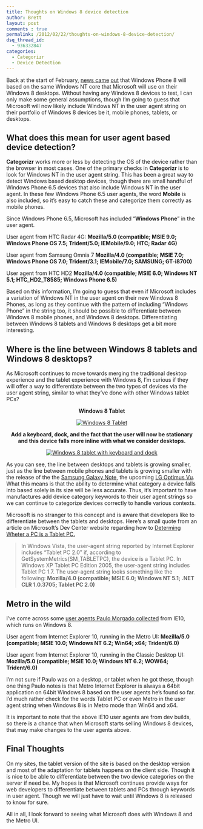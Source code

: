 ```yaml
---
title: Thoughts on Windows 8 device detection
author: Brett
layout: post
comments : true
permalink: /2012/02/22/thoughts-on-windows-8-device-detection/
dsq_thread_id:
  - 936332847
categories:
  - Categorizr
  - Device Detection
---
```

Back at the start of February, [news came][2] [out][3] that Windows Phone 8 will based on the same Windows NT core that Microsoft will use on their Windows 8 desktops. Without having any Windows 8 devices to test, I can only make some general assumptions, though I’m going to guess that Microsoft will now likely include Windows NT in the user agent string on their portfolio of Windows 8 devices be it, mobile phones, tablets, or desktops.

<h2 dir="ltr">
  What does this mean for user agent based device detection?
</h2>

**Categorizr** works more or less by detecting the OS of the device rather than the browser in most cases. One of the primary checks in **Categorizr** is to look for Windows NT in the user agent string. This has been a great way to detect Windows based desktop devices, though there are small handful of Windows Phone 6.5 devices that also include Windows NT in the user agent. In these few Windows Phone 6.5 user agents, the word **Mobile** is also included, so it’s easy to catch these and categorize them correctly as mobile phones.

Since Windows Phone 6.5, Microsoft has included “**Windows Phone**” in the user agent.

User agent from HTC Radar 4G:
**Mozilla/5.0 (compatible; MSIE 9.0; Windows Phone OS 7.5; Trident/5.0; IEMobile/9.0; HTC; Radar 4G)**

User agent from Samsung Omnia 7
**Mozilla/4.0 (compatible; MSIE 7.0; Windows Phone OS 7.0; Trident/3.1; IEMobile/7.0; SAMSUNG; GT-i8700)**

User agent from HTC HD2
**Mozilla/4.0 (compatible; MSIE 6.0; Windows NT 5.1; HTC\_HD2\_T8585; Windows Phone 6.5)**

Based on this information, I’m going to guess that even if Microsoft includes a variation of Windows NT in the user agent on their new Windows 8 Phones, as long as they continue with the pattern of including “Windows Phone” in the string too, it should be possible to differentiate between Windows 8 mobile phones, and Windows 8 desktops. Differentiating between Windows 8 tablets and Windows 8 desktops get a bit more interesting.

<h2 dir="ltr">
  Where is the line between Windows 8 tablets and Windows 8 desktops?
</h2>

As Microsoft continues to move towards merging the traditional desktop experience and the tablet experience with Windows 8, I’m curious if they will offer a way to differentiate between the two types of devices via the user agent string, similar to what they&#8217;ve done with other Windows tablet PCs?

<p style="text-align: center;">
  <strong>Windows 8 Tablet</strong>
</p>

<p style="text-align: center;">
  <a href="http://www.brettjankord.com/wp-content/uploads/2012/02/windows-8-tablet.jpg"><img class=" wp-image-294 aligncenter responsive-img" title="windows-8-tablet" src="http://www.brettjankord.com/wp-content/uploads/2012/02/windows-8-tablet.jpg" alt="Windows 8 Tablet" /></a>
</p>

<p style="text-align: center;">
  <strong>Add a keyboard, dock, and the fact that the user will now be stationary and this device falls more inline with what we consider desktops.</strong>
</p>

<p style="text-align: center;">
  <a href="http://www.brettjankord.com/wp-content/uploads/2012/02/tablet-desktop.jpg"><img class=" wp-image-295   aligncenter  responsive-img" title="tablet-desktop" src="http://www.brettjankord.com/wp-content/uploads/2012/02/tablet-desktop.jpg" alt="Windows 8 tablet with keyboard and dock" /></a>
</p>

As you can see, the line between desktops and tablets is growing smaller, just as the line between mobile phones and tablets is growing smaller with the release of the the <a href="http://androidandme.com/2012/01/devices/hands-on-with-the-att-samsung-galaxy-note/" target="_blank">Samsung Galaxy Note</a>, the upcoming <a title="View details on LG Optimus Vu" href="http://www.androidcentral.com/lg-optimus-vu" target="_blank">LG Optimus Vu</a>. What this means is that the ability to determine what category a device falls into based solely in its size will be less accurate. Thus, it&#8217;s important to have manufactures add device category keywords to their user agent strings so we can continue to categorize devices correctly to handle various contexts.

Microsoft is no stranger to this concept and is aware that developers like to differentiate between the tablets and desktops. Here’s a small quote from an article on Microsoft&#8217;s Dev Center website regarding how to [Determing Wheter a PC is a Tablet PC.][4]

> In Windows Vista, the user-agent string reported by Internet Explorer includes &#8220;Tablet PC 2.0&#8243; if, according to GetSystemMetrics(SM_TABLETPC), the device is a Tablet PC.
> In Windows XP Tablet PC Edition 2005, the user-agent string includes Tablet PC 1.7. The user-agent string looks something like the following:
> **Mozilla/4.0 (compatible; MSIE 6.0; Windows NT 5.1; .NET CLR 1.0.3705; Tablet PC 2.0)**

<h2 dir="ltr">
  Metro in the wild
</h2>

I’ve come across some [user agents Paulo Morgado collected][5] from IE10, which runs on Windows 8.

User agent from Internet Explorer 10, running in the Metro UI:
**Mozilla/5.0 (compatible; MSIE 10.0; Windows NT 6.2; Win64; x64; Trident/6.0)**

User agent from Internet Explorer 10, running in the Classic Desktop UI:
**Mozilla/5.0 (compatible; MSIE 10.0; Windows NT 6.2; WOW64; Trident/6.0)**

I’m not sure if Paulo was on a desktop, or tablet when he got these, though one thing Paulo notes is that Metro Internet Explorer is always a 64bit application on 64bit Windows 8 based on the user agents he’s found so far. I’d much rather check for the words Tablet PC or even Metro in the user agent string when Windows 8 is in Metro mode than Win64 and x64.

It is important to note that the above IE10 user agents are from dev builds, so there is a chance that when Microsoft starts selling Windows 8 devices, that may make changes to the user agents above.

<h2 dir="ltr">
  Final Thoughts
</h2>

On my sites, the tablet version of the site is based on the desktop version and most of the adaptation for tablets happens on the client side. Though it is nice to be able to differentiate between the two device categories on the server if need be. My hopes is that Microsoft continues provide ways for web developers to differentiate between tablets and PCs through keywords in user agent. Though we will just have to wait until Windows 8 is released to know for sure.

All in all, I look forward to seeing what Microsoft does with Windows 8 and the Metro UI.

 [1]: http://www.windowsfordevices.com/c/a/News/Reports-Windows-Phone-8-will-switch-to-desktop-kernel/
 [2]: http://arstechnica.com/microsoft/news/2012/02/leaked-windows-phone-8-vid-windows-8-kernel-and-integration-multiple-cores.ars
 [3]: http://pocketnow.com/windows-phone/exclusive-windows-phone-8-detailed
 [4]: http://msdn.microsoft.com/en-us/library/windows/desktop/ms700675%28v=vs.85%29.aspx
 [5]: http://social.msdn.microsoft.com/Forums/en-US/windowsdeveloperpreviewgeneral/thread/6be392da-4d2f-41b4-8354-8dcee20c85cd
